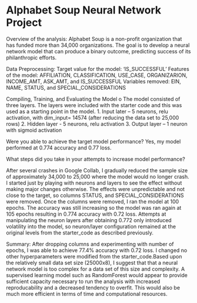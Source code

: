 # Alphabet Soup Neural Network Project

Overview of the analysis: Alphabet Soup is a non-profit organization that has funded more than 34,000 organizations. The goal is to develop a neural network model that can produce a binary outcome, predicting success of its philanthropic efforts.

Data Preprocessing:
Target value for the model: ‘IS_SUCCESSFUL’
Features of the model: AFFILIATION, CLASSIFICATION, USE_CASE, ORGANIZARION, INCOME_AMT, ASK_AMT, and IS_SUCCESSFUL
Variables removed: EIN, NAME, STATUS, and SPECIAL_CONSIDERATIONS

Compiling, Training, and Evaluating the Model
  o	The model consisted of three layers. The layers were included with the starter code and this was used as a starting point in the model.
    1.	Input later – 5 neurons, relu activation, with dim_input= 14574 (after reducing the data set to 25,000 rows)
    2.	Hidden layer - 5 neurons, relu activation
    3.	Output layer – 1 neuron with sigmoid activation
   
Were you able to achieve the target model performance? Yes, my model performed at 0.774  accuracy and 0.77 loss.
  
What steps did you take in your attempts to increase model performance? 

After several crashes in Google Collab, I gradually reduced the sample size of approximately 34,000 to 25,000 where the model would no longer crash. I started just by playing with neurons and layers to see the effect without making major changes otherwise. The effects were unpredictable and not close to the target, so columns STATUS, and SPECIAL_CONSIDERATIONS were removed.
Once the columns were removed, I ran the model at 100 epochs. The accuracy was still increasing so the model was ran again at 105 epochs resulting in 0.774  accuracy with 0.72 loss. Attempts at manipulating the neuron layers after obtaining 0.772 only introduced volatility into the model, so neuron/layer configuration remained at the original levels from the starter_code as described previously.

Summary: After dropping columns and experimenting with number of epochs, I was able to achieve 77.4% accuracy with 0.72 loss. I changed no other hyperparameters were modified from the starter_code.Based upon the relatively small data set size (25000x8), I suggest that that a neural network model is too complex for a data set of this size and complexity. A supervised learning model such as RandomForest would appear to provide sufficient capacity necessary to run the analysis with increased reproducability and a decreased tendency to overfit. This would also be much more efficient in terms of time and computational resources.

